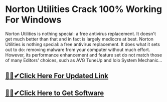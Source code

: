 # Norton Utilities Crack 100% Working For Windows




Norton Utilities is nothing special: a free antivirus replacement. It doesn't get much better than that and in fact is largely mediocre at best. Norton Utilities is nothing special: a free antivirus replacement. It does what it sets out to do: removing malware from your computer without much effort. However, its performance enhancement and feature set do not match those of many Editors' choices, such as AVG TuneUp and Iolo System Mechanic...



## [🎉🚀✔Click Here For Updated Link](https://alitech.click/dl/)
 
 
## [🎉🚀✔Click Here to Get Software](https://alitech.click/dl/)

